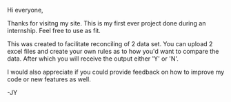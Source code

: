 ﻿Hi everyone,

Thanks for visitng my site. This is my first ever project done during an internship. Feel free to use as fit.

This was created to facilitate reconciling of 2 data set. You can upload 2 excel files and create your own rules as to how you'd want to compare the data. After which you will receive the output either 'Y' or 'N'.

I would also appreciate if you could provide feedback on how to improve my code or new features as well.

-JY

